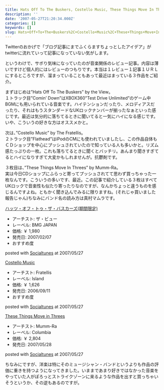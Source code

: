 ```yaml
---
title: Hats Off To The Buskers, Costello Music, These Things Move In Threes
description: ''
date: '2007-05-27T21:20:34.000Z'
categories: []
keywords: []
slug: Hats+Off+To+The+Buskers%2C+Costello+Music%2C+These+Things+Move+In+Threes
---
```

Twitterのおかげで「ブログ記事にまでふくらますちょっとしたアイデア」がtwitterに流れていって記事になっていない気がします。

というわけで、サボり気味になっていたのが音楽関係のレビュー記事。内容は薄いですけど個人的にはレビューのつもりです。本当は１レビュー１記事１ＵＲＬにするところですが、溜まっていることもあって最近はまっている３作品をご紹介。

まずはじめは”Hats Off To The Buskers” by the View。  
１トラック目”Comin’ Down”はXBOX360"Test Drive Unlimited”のゲーム中BGMにも用いられている音楽です。ハイテンションだったり、メロディアスだったり、それはもうスタンダードなUKロックナンバーが揃ったなぁといった感じです。最近は気分的に落ちてるときに聞いてると一気にハイになる感じです。いや、こういうの好きな方はオススメかと。

次は、”Costello Music” by The Fratellis。  
２トラック目”Flathead”はiPodのCMにも使われていましたし、この作品自体もＣＤショップを中心にプッシュされていたので知っている人も多いかと。リズム感たっぷりの一枚。これも落ちてるときに聞くとバッチリ。あんまり聞きすぎてるとハイになりすぎて大変かもしれませんが。抗鬱剤です。

３枚目は、”These Things Move In Threes” by Mumm-Ra。  
実は今日CDショップにふらっと寄ってプッシュされてて思わず買っちゃった一枚なんです。こういうの多いです、最近。この記事で紹介している３枚はすべてUKロックで音楽性も似たり寄ったりなのですが、なんかちょっと違うものを感じるんですよね。ともかく聞き込んでみるに限りますね。(それじゃ買いました報告じゃん)ちなみにバンド名の読み方は真村マムラです。

[ハッツ・オフ・トゥ・ザ・バスカーズ(期間限定)](http://www.amazon.co.jp/exec/obidos/ASIN/B000LAZGEY/mrchildrenonl-22/ref=nosim "ハッツ・オフ・トゥ・ザ・バスカーズ(期間限定)")

*   アーチスト: ザ・ビュー
*   レーベル: BMG JAPAN
*   価格: ￥ 1,980
*   発売日: 2007/02/07
*   おすすめ度

posted with [Socialtunes](http://socialtunes.net) at 2007/05/27

[Costello Music](http://www.amazon.co.jp/exec/obidos/ASIN/B000HKDB72/mrchildrenonl-22/ref=nosim "Costello Music")

*   アーチスト: Fratellis
*   レーベル: Island
*   価格: ￥ 1,626
*   発売日: 2006/09/11
*   おすすめ度

posted with [Socialtunes](http://socialtunes.net) at 2007/05/27

[These Things Move in Threes](http://www.amazon.co.jp/exec/obidos/ASIN/B000PC8A9G/mrchildrenonl-22/ref=nosim "These Things Move in Threes")

*   アーチスト: Mumm-Ra
*   レーベル: Columbia
*   価格: ￥ 2,804
*   発売日: 2007/05/28

posted with [Socialtunes](http://socialtunes.net) at 2007/05/27

ちなみにですが、洋楽は特にそのミュージシャン・バンドというよりも作品の評価に重きを持つようになってきました。いままであまり好きではなかった音楽をやっていた人がぽろっとストライクゾーンに来るような作品を出すと買っちゃいそうというか、その逆もあるのですが。
